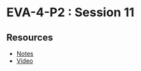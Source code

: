 # EVA-4-P2 : Session 11

## Resources

- [Notes](Session-11-GRU-Attention-Mechanism-Transformers-Attention.pdf)
- [Video](https://youtu.be/HR3GY8OGeK0)

